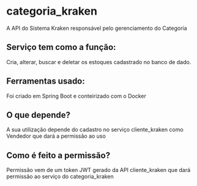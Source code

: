 # categoria_kraken
A API do Sistema Kraken responsável pelo gerenciamento do Categoria

## Serviço tem como a função:
Cria, alterar, buscar e deletar os estoques cadastrado no banco de dado.

## Ferramentas usado:
Foi criado em Spring Boot e conteirizado com o Docker

## O que depende?
A sua utilização depende do cadastro no serviço cliente_kraken como Vendedor que dará a permissão ao uso

## Como é feito a permissão?
Permissão vem de um token JWT gerado da API cliente_kraken que dará permissão ao serviço do categoria_kraken
